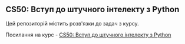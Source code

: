 ## CS50: Вступ до штучного інтелекту з Python

Цей репозиторій містить розв'язки до задач з курсу.

Посилання на курс - [CS50: Вступ до штучного інтелекту з Python](https://apps.prometheus.org.ua/learning/course/course-v1:HarvardUniversity+CS50_AI101+2023_T3/home](https://prometheus.org.ua/prometheus-free/cs50-introduction-to-ai-with-python/))
